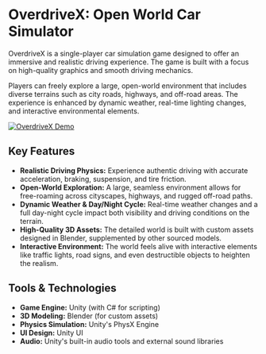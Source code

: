# OverdriveX: Open World Car Simulator

OverdriveX is a single-player car simulation game designed to offer an immersive and realistic driving experience. The game is built with a focus on high-quality graphics and smooth driving mechanics.

Players can freely explore a large, open-world environment that includes diverse terrains such as city roads, highways, and off-road areas. The experience is enhanced by dynamic weather, real-time lighting changes, and interactive environmental elements.

[![OverdriveX Demo](https://img.youtube.com/vi/0/0.jpg)](https://www.youtube.com/watch?v=IkXTPBjiwqQ)

## Key Features
- **Realistic Driving Physics:** Experience authentic driving with accurate acceleration, braking, suspension, and tire friction.
- **Open-World Exploration:** A large, seamless environment allows for free-roaming across cityscapes, highways, and rugged off-road paths.
- **Dynamic Weather & Day/Night Cycle:** Real-time weather changes and a full day-night cycle impact both visibility and driving conditions on the terrain.
- **High-Quality 3D Assets:** The detailed world is built with custom assets designed in Blender, supplemented by other sourced models.
- **Interactive Environment:** The world feels alive with interactive elements like traffic lights, road signs, and even destructible objects to heighten the realism.

## Tools & Technologies
- **Game Engine:** Unity (with C# for scripting)
- **3D Modeling:** Blender (for custom assets)
- **Physics Simulation:** Unity's PhysX Engine
- **UI Design:** Unity UI
- **Audio:** Unity's built-in audio tools and external sound libraries
